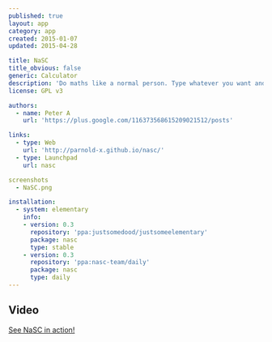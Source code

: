 ```yaml
---
published: true
layout: app
category: app
created: 2015-01-07
updated: 2015-04-28

title: NaSC
title_obvious: false
generic: Calculator
description: 'Do maths like a normal person. Type whatever you want and the app smartly figures it out. You can even plug those answers into future equations and if that answer changes, so do the equations.'
license: GPL v3

authors:
  - name: Peter A
    url: 'https://plus.google.com/116373568615209021512/posts'

links:
  - type: Web
    url: 'http://parnold-x.github.io/nasc/'
  - type: Launchpad
    url: nasc

screenshots
  - NaSC.png

installation:
  - system: elementary
    info:
    - version: 0.3
      repository: 'ppa:justsomedood/justsomeelementary'
      package: nasc
      type: stable
    - version: 0.3
      repository: 'ppa:nasc-team/daily'
      package: nasc
      type: daily
---
```


## Video
[See NaSC in action!](https://dl.dropboxusercontent.com/u/28321853/screencast1411074345.webm)
